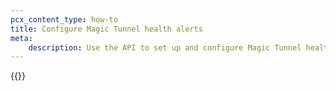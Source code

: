 ```yaml
---
pcx_content_type: how-to
title: Configure Magic Tunnel health alerts
meta:
    description: Use the API to set up and configure Magic Tunnel health alerts
---
```


{{<render file="magic-tunnel-health-alerts/_magic-tunnel-health-alerts.md" withParameters="Magic WAN;;/magic-wan/reference/magic-tunnels/" >}}